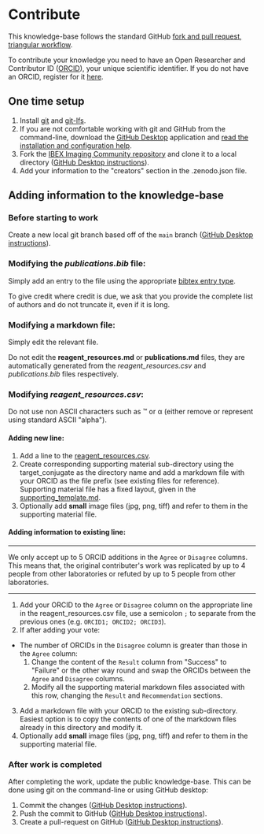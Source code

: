 # Contribute

This knowledge-base follows the standard GitHub
[fork and pull request, triangular workflow](https://guides.github.com/activities/forking/).

To contribute your knowledge you need to have an Open Researcher and Contributor ID ([ORCID](https://en.wikipedia.org/wiki/ORCID)), your unique scientific identifier. If you do not have an ORCID, register for it [here](https://orcid.org/register).

## One time setup
1. Install [git](https://git-scm.com/downloads) and [git-lfs]().
2. If you are not comfortable working with git and GitHub from the command-line, download the [GitHub Desktop](https://desktop.github.com/) application and [read the installation and configuration help](https://docs.github.com/en/desktop/installing-and-configuring-github-desktop).
3. Fork the [IBEX Imaging Community repository](https://github.com/zivy/ibex_microscopy) and clone it to a local directory ([GitHub Desktop instructions](https://docs.github.com/en/desktop/contributing-and-collaborating-using-github-desktop/adding-and-cloning-repositories/cloning-and-forking-repositories-from-github-desktop)).
4. Add your information to the "creators" section in the .zenodo.json file.

## Adding information to the knowledge-base

### Before starting to work
Create a new local git branch based off of the `main` branch ([GitHub Desktop instructions](https://docs.github.com/en/desktop/contributing-and-collaborating-using-github-desktop/making-changes-in-a-branch/managing-branches#creating-a-branch)).

### Modifying the *publications.bib* file:
Simply add an entry to the file using the appropriate [bibtex entry type](https://www.bibtex.com/e/entry-types/).

To give credit where credit is due, we ask that you provide the complete list of authors and do not truncate it, even if it is long.

### Modifying a markdown file:
Simply edit the relevant file.

Do not edit the **reagent_resources.md** or **publications.md** files, they are automatically generated from the *reagent_resources.csv* and *publications.bib* files respectively.

### Modifying *reagent_resources.csv*:

Do not use non ASCII characters such as &trade; or &alpha; (either remove or represent using standard ASCII "alpha").

#### Adding new line:
1. Add a line to the [reagent_resources.csv](https://github.com/zivy/ibex_microscopy/blob/main/reagent_resources.csv).
2. Create corresponding supporting material sub-directory using the target_conjugate as the directory name and add a markdown file with your ORCID as the file prefix (see existing files for reference). Supporting material file has a fixed layout, given in the [supporting_template.md](supporting_material/supporting_template.md).
3. Optionally add **small** image files (jpg, png, tiff) and refer to them in the supporting material file.

#### Adding information to existing line:
---

We only accept up to 5 ORCID additions in the `Agree` or `Disagree` columns. This means that, the original contributer's work was replicated by up to 4 people from other laboratories or refuted by up to 5 people from other laboratories.

---

1. Add your ORCID to the `Agree` or `Disagree` column on the appropriate line in the reagent_resources.csv file, use a semicolon `;` to separate from the previous ones (e.g. `ORCID1; ORCID2; ORCID3`).
2. If after adding your vote:
  * The number of ORCIDs in the `Disagree` column is greater than those in the `Agree` column:
    1. Change the content of the `Result` column from "Success" to "Failure" or the other way round and swap the ORCIDs between the `Agree` and `Disagree` columns.
    2. Modify all the supporting material markdown files associated with this row, changing the `Result` and `Recommendation` sections.
3. Add a markdown file with your ORCID to the existing sub-directory. Easiest option is to copy the contents of one of the markdown files already in this directory and modify it.
4. Optionally add **small** image files (jpg, png, tiff) and refer to them in the supporting material file.

### After work is completed
After completing the work, update the public knowledge-base. This can be done using git on the command-line or using GitHub desktop:
1. Commit the changes ([GitHub Desktop instructions](https://docs.github.com/en/desktop/contributing-and-collaborating-using-github-desktop/making-changes-in-a-branch/committing-and-reviewing-changes-to-your-project)).
2. Push the commit to GitHub ([GitHub Desktop instructions](https://docs.github.com/en/desktop/contributing-and-collaborating-using-github-desktop/making-changes-in-a-branch/pushing-changes-to-github)).
3. Create a pull-request on GitHub ([GitHub Desktop instructions](https://docs.github.com/en/desktop/contributing-and-collaborating-using-github-desktop/working-with-your-remote-repository-on-github-or-github-enterprise/creating-an-issue-or-pull-request#creating-a-pull-request)).

